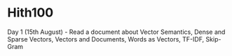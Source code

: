 # Hith100

Day 1 (15th August) - Read a document about Vector Semantics, Dense and Sparse Vectors, Vectors and Documents, Words as Vectors, TF-IDF, Skip-Gram

